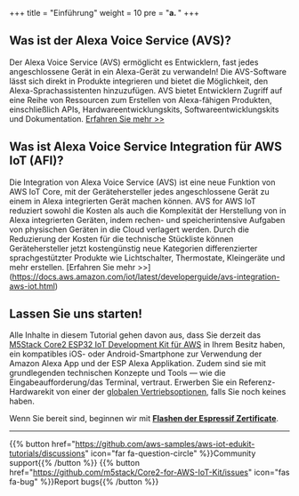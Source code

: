 +++
title = "Einführung"
weight = 10
pre = "<b>a. </b>"
+++

## Was ist der Alexa Voice Service (AVS)?
Der Alexa Voice Service (AVS) ermöglicht es Entwicklern, fast jedes angeschlossene Gerät in ein Alexa-Gerät zu verwandeln! Die AVS-Software lässt sich direkt in Produkte integrieren und bietet die Möglichkeit, den Alexa-Sprachassistenten hinzuzufügen. AVS bietet Entwicklern Zugriff auf eine Reihe von Ressourcen zum Erstellen von Alexa-fähigen Produkten, einschließlich APIs, Hardwareentwicklungskits, Softwareentwicklungskits und Dokumentation.
[Erfahren Sie mehr >>](https://developer.amazon.com/en-US/alexa/devices/alexa-built-in)

## Was ist Alexa Voice Service Integration für AWS IoT (AFI)?
Die Integration von Alexa Voice Service (AVS) ist eine neue Funktion von AWS IoT Core, mit der Gerätehersteller jedes angeschlossene Gerät zu einem in Alexa integrierten Gerät machen können. AVS for AWS IoT reduziert sowohl die Kosten als auch die Komplexität der Herstellung von in Alexa integrierten Geräten, indem rechen- und speicherintensive Aufgaben von physischen Geräten in die Cloud verlagert werden. Durch die Reduzierung der Kosten für die technische Stückliste können Gerätehersteller jetzt kostengünstig neue Kategorien differenzierter sprachgestützter Produkte wie Lichtschalter, Thermostate, Kleingeräte und mehr erstellen.
[Erfahren Sie mehr >>] (https://docs.aws.amazon.com/iot/latest/developerguide/avs-integration-aws-iot.html)

## Lassen Sie uns starten!
Alle Inhalte in diesem Tutorial gehen davon aus, dass Sie derzeit das [M5Stack Core2 ESP32 IoT Development Kit für AWS](https://www.amazon.com/dp/B08VGRZYJR/) in Ihrem Besitz haben, ein kompatibles iOS- oder Android-Smartphone zur Verwendung der Amazon Alexa App und der ESP Alexa Applikation. Zudem sind sie mit grundlegenden technischen Konzepte und Tools — wie die Eingabeaufforderung/das Terminal, vertraut. Erwerben Sie ein Referenz-Hardwarekit von einer der [globalen Vertriebsoptionen](https://aws.amazon.com/iot/edukit/#Get_started_with_AWS_IoT_Kit), falls Sie noch keines haben.

Wenn Sie bereit sind, beginnen wir mit [**Flashen der Espressif Zertificate**](/de/intro-to-alexa-for-iot/flashing-espressif-certificates.html).


---
{{% button href="https://github.com/aws-samples/aws-iot-edukit-tutorials/discussions" icon="far fa-question-circle" %}}Community support{{% /button %}} {{% button href="https://github.com/m5stack/Core2-for-AWS-IoT-Kit/issues" icon="fas fa-bug" %}}Report bugs{{% /button %}}